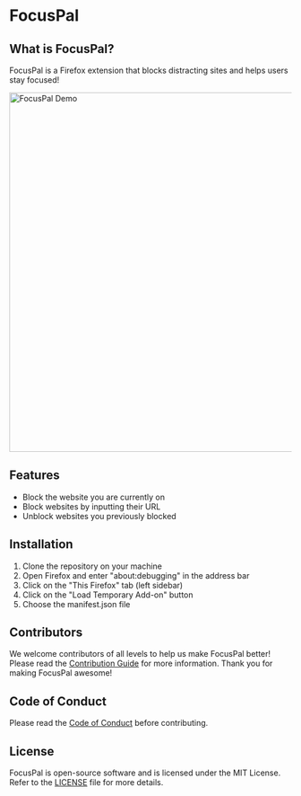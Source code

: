 # FocusPal

## What is FocusPal?

FocusPal is a Firefox extension that blocks distracting sites and helps users stay focused!


<img width="640" alt="FocusPal Demo" src="https://github.com/ossd-s24/FocusPal/assets/62906996/e96c3c11-4cb0-4a90-b918-4258e29ea4b6">

## Features 


- Block the website you are currently on
- Block websites by inputting their URL
- Unblock websites you previously blocked

## Installation

1. Clone the repository on your machine 
2. Open Firefox and enter "about:debugging" in the address bar
3. Click on the "This Firefox" tab (left sidebar)
4. Click on the "Load Temporary Add-on" button
5. Choose the manifest.json file

## Contributors 

We welcome contributors of all levels to help us make FocusPal better! Please read the [Contribution Guide](CONTRIBUTING.md) for more information. Thank you for making FocusPal awesome!

## Code of Conduct

Please read the [Code of Conduct](CODE_OF_CONDUCT.md) before contributing.

## License 

FocusPal is open-source software and is licensed under the MIT License. Refer to the [LICENSE](LICENSE) file for more details.
